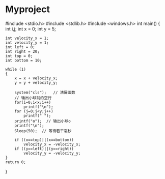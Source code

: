 # Myproject
#include <stdio.h>
#include <stdlib.h>
#include <windows.h> 
int main()
{
	int i,j;
	int x = 0;
	int y = 5;
	
	int velocity_x = 1;
	int velocity_y = 1;
	int left = 0;
	int right = 20;
	int top = 0;
	int bottom = 10;
	
	while (1)
	{
		x = x + velocity_x;
		y = y + velocity_y;
		
		system("cls");   // 清屏函数
		// 输出小球前的空行
		for(i=0;i<x;i++)
			printf("\n");
		for (j=0;j<y;j++)
			printf(" ");
		printf("o");  // 输出小球o
		printf("\n"); 
		Sleep(50);  // 等待若干毫秒
		
		if ((x==top)||(x==bottom))
			velocity_x = -velocity_x;
		if ((y==left)||(y==right))
			velocity_y = -velocity_y;		
	}
	return 0;
}
